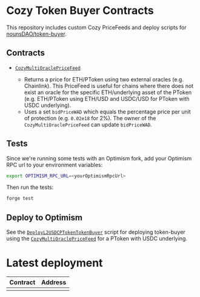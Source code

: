 # Cozy Token Buyer Contracts

This repository includes custom Cozy PriceFeeds and deploy scripts for [nounsDAO/token-buyer](https://github.com/nounsDAO/token-buyer).

## Contracts

- [`CozyMultiOraclePriceFeed`](https://github.com/Cozy-Finance/cozy-token-buyer-v2/blob/main/src/CozyMultiOraclePriceFeed.sol)

  - Returns a price for ETH/PToken using two external oracles (e.g. Chainlink). This PriceFeed is useful for chains where there does not exist an oracle for the specific ETH/underlying asset of the PToken (e.g. ETH/PToken using ETH/USD and USDC/USD for PToken with USDC underlying).
  - Uses a set `bidPriceWAD` which equals the percentage price per unit of protection (e.g. `0.02e18` for 2%). The owner of the `CozyMultiOraclePriceFeed` can update `bidPriceWAD`.

## Tests

Since we're running some tests with an Optimism fork, add your Optimism RPC url to your environment variables:
```sh
export OPTIMISM_RPC_URL=<yourOptimismRpcUrl>
```
Then run the tests:
```sh
forge test
```

## Deploy to Optimism

See the [`DeployL2USDCPTokenTokenBuyer`](https://github.com/Cozy-Finance/cozy-token-buyer-v2/blob/main/script/DeployL2USDCPTokenTokenBuyer.sol) script for deploying token-buyer using the [`CozyMultiOraclePriceFeed`](https://github.com/Cozy-Finance/cozy-token-buyer-v2/blob/main/src/CozyMultiOraclePriceFeed.sol) for a PToken with USDC underlying.

# Latest deployment

| Contract   | Address |
|----------- | --------|
| | |